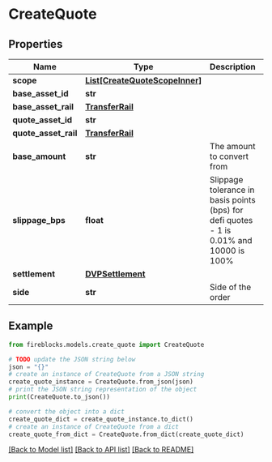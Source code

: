 # CreateQuote


## Properties

Name | Type | Description | Notes
------------ | ------------- | ------------- | -------------
**scope** | [**List[CreateQuoteScopeInner]**](CreateQuoteScopeInner.md) |  | 
**base_asset_id** | **str** |  | 
**base_asset_rail** | [**TransferRail**](TransferRail.md) |  | [optional] 
**quote_asset_id** | **str** |  | 
**quote_asset_rail** | [**TransferRail**](TransferRail.md) |  | [optional] 
**base_amount** | **str** | The amount to convert from | 
**slippage_bps** | **float** | Slippage tolerance in basis points (bps) for defi quotes - 1 is 0.01% and 10000 is 100% | [optional] [default to 50]
**settlement** | [**DVPSettlement**](DVPSettlement.md) |  | [optional] 
**side** | **str** | Side of the order | 

## Example

```python
from fireblocks.models.create_quote import CreateQuote

# TODO update the JSON string below
json = "{}"
# create an instance of CreateQuote from a JSON string
create_quote_instance = CreateQuote.from_json(json)
# print the JSON string representation of the object
print(CreateQuote.to_json())

# convert the object into a dict
create_quote_dict = create_quote_instance.to_dict()
# create an instance of CreateQuote from a dict
create_quote_from_dict = CreateQuote.from_dict(create_quote_dict)
```
[[Back to Model list]](../README.md#documentation-for-models) [[Back to API list]](../README.md#documentation-for-api-endpoints) [[Back to README]](../README.md)


